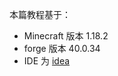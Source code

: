 本篇教程基于：
- Minecraft 版本 1.18.2
- forge 版本 40.0.34
- IDE 为 [idea](https://www.jetbrains.com/zh-cn/idea/download/)